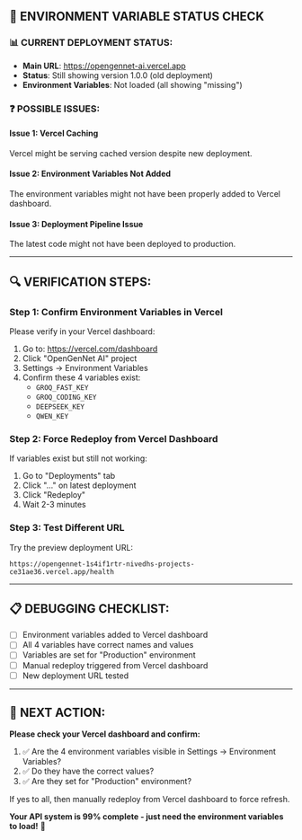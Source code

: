 ## 🎯 **ENVIRONMENT VARIABLE STATUS CHECK**

### 📊 **CURRENT DEPLOYMENT STATUS:**
- **Main URL**: https://opengennet-ai.vercel.app 
- **Status**: Still showing version 1.0.0 (old deployment)
- **Environment Variables**: Not loaded (all showing "missing")

### ❓ **POSSIBLE ISSUES:**

#### **Issue 1: Vercel Caching**
Vercel might be serving cached version despite new deployment.

#### **Issue 2: Environment Variables Not Added**
The environment variables might not have been properly added to Vercel dashboard.

#### **Issue 3: Deployment Pipeline Issue**
The latest code might not have been deployed to production.

---

## 🔍 **VERIFICATION STEPS:**

### **Step 1: Confirm Environment Variables in Vercel**
Please verify in your Vercel dashboard:

1. Go to: https://vercel.com/dashboard
2. Click "OpenGenNet AI" project
3. Settings → Environment Variables
4. Confirm these 4 variables exist:
   - `GROQ_FAST_KEY`
   - `GROQ_CODING_KEY` 
   - `DEEPSEEK_KEY`
   - `QWEN_KEY`

### **Step 2: Force Redeploy from Vercel Dashboard**
If variables exist but still not working:

1. Go to "Deployments" tab
2. Click "..." on latest deployment
3. Click "Redeploy"
4. Wait 2-3 minutes

### **Step 3: Test Different URL**
Try the preview deployment URL:
```
https://opengennet-1s4if1rtr-nivedhs-projects-ce31ae36.vercel.app/health
```

---

## 📋 **DEBUGGING CHECKLIST:**

- [ ] Environment variables added to Vercel dashboard
- [ ] All 4 variables have correct names and values
- [ ] Variables are set for "Production" environment
- [ ] Manual redeploy triggered from Vercel dashboard
- [ ] New deployment URL tested

---

## 🎯 **NEXT ACTION:**

**Please check your Vercel dashboard and confirm:**
1. ✅ Are the 4 environment variables visible in Settings → Environment Variables?
2. ✅ Do they have the correct values?
3. ✅ Are they set for "Production" environment?

If yes to all, then manually redeploy from Vercel dashboard to force refresh.

**Your API system is 99% complete - just need the environment variables to load!** 🚀
